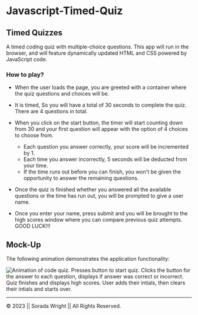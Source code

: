 # Javascript-Timed-Quiz

## Timed Quizzes

A timed coding quiz with multiple-choice questions. This app will run in the browser, and will feature dynamically updated HTML and CSS powered by JavaScript code. 

### How to play?

* When the user loads the page, you are greeted with a container where the quiz questions and choices will be. 

* It is timed, So you will have a total of 30 seconds to complete the quiz. There are 4 questions in total.

* When you click on the start button, the timer will start counting down from 30 and your first question will appear with the option of 4 choices to choose from. 
  - Each question you answer correctly, your score will be incremented by 1. 
  -  Each time you answer incorrectly, 5 seconds will be deducted from your time.
  - If the time runs out before you can finish, you won't be given the opportunity to answer the remaining questions.

* Once the quiz is finished whether you answered all the available questions or the time has run out, you will be prompted to give a user name. 

* Once you enter your name, press submit and you will be brought to the high scores window where you can compare previous quiz attempts. GOOD LUCK!!!

## Mock-Up

The following animation demonstrates the application functionality:

![Animation of code quiz. Presses button to start quiz. Clicks the button for the answer to each question, displays if answer was correct or incorrect. Quiz finishes and displays high scores. User adds their intials, then clears their intials and starts over.](./assets/08-web-apis-challenge-demo.gif)

---
© 2023 || Sorada Wright || All Rights Reserved.
